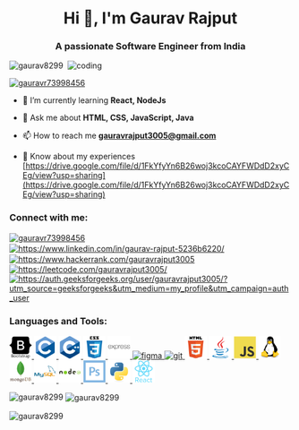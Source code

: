 <h1 align="center">Hi 👋, I'm Gaurav Rajput</h1>
<h3 align="center">A passionate Software Engineer from India</h3>
<img align="right" alt="coding" width="400" src="https://www.youtube.com/redirect?event=video_description&redir_token=QUFFLUhqbHVnTWFMeW9tdU5YM05UeWZEQVBiLVJreEp1QXxBQ3Jtc0trMVNBOTdpOFhfaFpCUUgzOEVHOHlEMzU1ZUNocEY4VGVsdTVtcEZYTWZpajROcml2UHlWRlllTnRNT2dTNnpzT3dLeWU0TXg1MnlEWHFXUUFwUTM0cDd6SzFCb09ZZDVhdllMWU1jS3QzY2p3NkRKZw&q=https%3A%2F%2Fuser-images.githubusercontent.com%2F55389276%2F140866485-8fb1c876-9a8f-4d6a-98dc-08c4981eaf70.gif&v=HD4cnRuSGN0"
<p align="left"> <img src="https://komarev.com/ghpvc/?username=gaurav8299&label=Profile%20views&color=0e75b6&style=flat" alt="gaurav8299" /> </p>

<p align="left"> <a href="https://twitter.com/gauravr73998456" target="blank"><img src="https://img.shields.io/twitter/follow/gauravr73998456?logo=twitter&style=for-the-badge" alt="gauravr73998456" /></a> </p>

- 🌱 I’m currently learning **React, NodeJs**

- 💬 Ask me about **HTML, CSS, JavaScript, Java**

- 📫 How to reach me **gauravrajput3005@gmail.com**

- 📄 Know about my experiences [https://drive.google.com/file/d/1FkYfyYn6B26woj3kcoCAYFWDdD2xyCEg/view?usp=sharing](https://drive.google.com/file/d/1FkYfyYn6B26woj3kcoCAYFWDdD2xyCEg/view?usp=sharing)

<h3 align="left">Connect with me:</h3>
<p align="left">
<a href="https://twitter.com/gauravr73998456" target="blank"><img align="center" src="https://raw.githubusercontent.com/rahuldkjain/github-profile-readme-generator/master/src/images/icons/Social/twitter.svg" alt="gauravr73998456" height="30" width="40" /></a>
<a href="https://linkedin.com/in/https://www.linkedin.com/in/gaurav-rajput-5236b6220/" target="blank"><img align="center" src="https://raw.githubusercontent.com/rahuldkjain/github-profile-readme-generator/master/src/images/icons/Social/linked-in-alt.svg" alt="https://www.linkedin.com/in/gaurav-rajput-5236b6220/" height="30" width="40" /></a>
<a href="https://www.hackerrank.com/https://www.hackerrank.com/gauravrajput3005" target="blank"><img align="center" src="https://raw.githubusercontent.com/rahuldkjain/github-profile-readme-generator/master/src/images/icons/Social/hackerrank.svg" alt="https://www.hackerrank.com/gauravrajput3005" height="30" width="40" /></a>
<a href="https://www.leetcode.com/https://leetcode.com/gauravrajput3005/" target="blank"><img align="center" src="https://raw.githubusercontent.com/rahuldkjain/github-profile-readme-generator/master/src/images/icons/Social/leet-code.svg" alt="https://leetcode.com/gauravrajput3005/" height="30" width="40" /></a>
<a href="https://auth.geeksforgeeks.org/user/https://auth.geeksforgeeks.org/user/gauravrajput3005/?utm_source=geeksforgeeks&utm_medium=my_profile&utm_campaign=auth_user" target="blank"><img align="center" src="https://raw.githubusercontent.com/rahuldkjain/github-profile-readme-generator/master/src/images/icons/Social/geeks-for-geeks.svg" alt="https://auth.geeksforgeeks.org/user/gauravrajput3005/?utm_source=geeksforgeeks&utm_medium=my_profile&utm_campaign=auth_user" height="30" width="40" /></a>
</p>

<h3 align="left">Languages and Tools:</h3>
<p align="left"> <a href="https://getbootstrap.com" target="_blank" rel="noreferrer"> <img src="https://raw.githubusercontent.com/devicons/devicon/master/icons/bootstrap/bootstrap-plain-wordmark.svg" alt="bootstrap" width="40" height="40"/> </a> <a href="https://www.cprogramming.com/" target="_blank" rel="noreferrer"> <img src="https://raw.githubusercontent.com/devicons/devicon/master/icons/c/c-original.svg" alt="c" width="40" height="40"/> </a> <a href="https://www.w3schools.com/cpp/" target="_blank" rel="noreferrer"> <img src="https://raw.githubusercontent.com/devicons/devicon/master/icons/cplusplus/cplusplus-original.svg" alt="cplusplus" width="40" height="40"/> </a> <a href="https://www.w3schools.com/css/" target="_blank" rel="noreferrer"> <img src="https://raw.githubusercontent.com/devicons/devicon/master/icons/css3/css3-original-wordmark.svg" alt="css3" width="40" height="40"/> </a> <a href="https://expressjs.com" target="_blank" rel="noreferrer"> <img src="https://raw.githubusercontent.com/devicons/devicon/master/icons/express/express-original-wordmark.svg" alt="express" width="40" height="40"/> </a> <a href="https://www.figma.com/" target="_blank" rel="noreferrer"> <img src="https://www.vectorlogo.zone/logos/figma/figma-icon.svg" alt="figma" width="40" height="40"/> </a> <a href="https://git-scm.com/" target="_blank" rel="noreferrer"> <img src="https://www.vectorlogo.zone/logos/git-scm/git-scm-icon.svg" alt="git" width="40" height="40"/> </a> <a href="https://www.w3.org/html/" target="_blank" rel="noreferrer"> <img src="https://raw.githubusercontent.com/devicons/devicon/master/icons/html5/html5-original-wordmark.svg" alt="html5" width="40" height="40"/> </a> <a href="https://www.java.com" target="_blank" rel="noreferrer"> <img src="https://raw.githubusercontent.com/devicons/devicon/master/icons/java/java-original.svg" alt="java" width="40" height="40"/> </a> <a href="https://developer.mozilla.org/en-US/docs/Web/JavaScript" target="_blank" rel="noreferrer"> <img src="https://raw.githubusercontent.com/devicons/devicon/master/icons/javascript/javascript-original.svg" alt="javascript" width="40" height="40"/> </a> <a href="https://www.linux.org/" target="_blank" rel="noreferrer"> <img src="https://raw.githubusercontent.com/devicons/devicon/master/icons/linux/linux-original.svg" alt="linux" width="40" height="40"/> </a> <a href="https://www.mongodb.com/" target="_blank" rel="noreferrer"> <img src="https://raw.githubusercontent.com/devicons/devicon/master/icons/mongodb/mongodb-original-wordmark.svg" alt="mongodb" width="40" height="40"/> </a> <a href="https://www.mysql.com/" target="_blank" rel="noreferrer"> <img src="https://raw.githubusercontent.com/devicons/devicon/master/icons/mysql/mysql-original-wordmark.svg" alt="mysql" width="40" height="40"/> </a> <a href="https://nodejs.org" target="_blank" rel="noreferrer"> <img src="https://raw.githubusercontent.com/devicons/devicon/master/icons/nodejs/nodejs-original-wordmark.svg" alt="nodejs" width="40" height="40"/> </a> <a href="https://www.photoshop.com/en" target="_blank" rel="noreferrer"> <img src="https://raw.githubusercontent.com/devicons/devicon/master/icons/photoshop/photoshop-line.svg" alt="photoshop" width="40" height="40"/> </a> <a href="https://www.python.org" target="_blank" rel="noreferrer"> <img src="https://raw.githubusercontent.com/devicons/devicon/master/icons/python/python-original.svg" alt="python" width="40" height="40"/> </a> <a href="https://reactjs.org/" target="_blank" rel="noreferrer"> <img src="https://raw.githubusercontent.com/devicons/devicon/master/icons/react/react-original-wordmark.svg" alt="react" width="40" height="40"/> </a> </p>

<p><img align="left" src="https://github-readme-stats.vercel.app/api/top-langs?username=gaurav8299&show_icons=true&locale=en&layout=compact" alt="gaurav8299" /></p>

<p>&nbsp;<img align="center" src="https://github-readme-stats.vercel.app/api?username=gaurav8299&show_icons=true&locale=en" alt="gaurav8299" /></p>

<p><img align="center" src="https://github-readme-streak-stats.herokuapp.com/?user=gaurav8299&" alt="gaurav8299" /></p>

